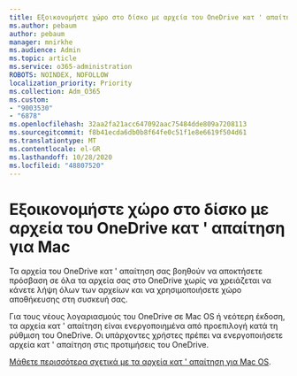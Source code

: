 ```yaml
---
title: Εξοικονομήστε χώρο στο δίσκο με αρχεία του OneDrive κατ ' απαίτηση για Mac
ms.author: pebaum
author: pebaum
manager: mnirkhe
ms.audience: Admin
ms.topic: article
ms.service: o365-administration
ROBOTS: NOINDEX, NOFOLLOW
localization_priority: Priority
ms.collection: Adm_O365
ms.custom:
- "9003530"
- "6878"
ms.openlocfilehash: 32aa2fa21acc647092aac75484dde809a7208113
ms.sourcegitcommit: f8b41ecda6db0b8f64fe0c51f1e8e6619f504d61
ms.translationtype: MT
ms.contentlocale: el-GR
ms.lasthandoff: 10/28/2020
ms.locfileid: "48807520"
---
```

# <a name="save-disk-space-with-onedrive-files-on-demand-for-mac"></a>Εξοικονομήστε χώρο στο δίσκο με αρχεία του OneDrive κατ ' απαίτηση για Mac

Τα αρχεία του OneDrive κατ ' απαίτηση σας βοηθούν να αποκτήσετε πρόσβαση σε όλα τα αρχεία σας στο OneDrive χωρίς να χρειάζεται να κάνετε λήψη όλων των αρχείων και να χρησιμοποιήσετε χώρο αποθήκευσης στη συσκευή σας.  

Για τους νέους λογαριασμούς του OneDrive σε Mac OS ή νεότερη έκδοση, τα αρχεία κατ ' απαίτηση είναι ενεργοποιημένα από προεπιλογή κατά τη ρύθμιση του OneDrive. Οι υπάρχοντες χρήστες πρέπει να ενεργοποιήσετε αρχεία κατ ' απαίτηση στις προτιμήσεις του OneDrive.  

[Μάθετε περισσότερα σχετικά με τα αρχεία κατ ' απαίτηση για Mac OS](https://support.microsoft.com/office/529f6d53-e572-4922-a585-e7a318c135f0).
